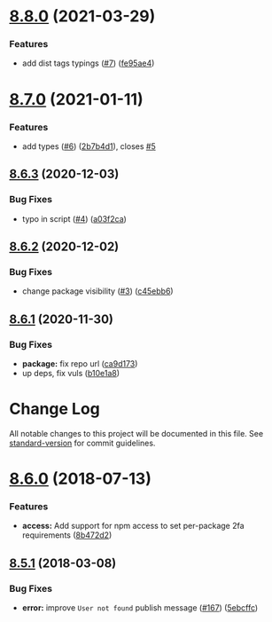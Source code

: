 # [8.8.0](https://github.com/qiwi-forks/npm-registry-client/compare/v8.7.0...v8.8.0) (2021-03-29)


### Features

* add dist tags typings ([#7](https://github.com/qiwi-forks/npm-registry-client/issues/7)) ([fe95ae4](https://github.com/qiwi-forks/npm-registry-client/commit/fe95ae4632c74aa2b0bf3b8665fa197e0aeae487))

# [8.7.0](https://github.com/qiwi-forks/npm-registry-client/compare/v8.6.3...v8.7.0) (2021-01-11)


### Features

* add types ([#6](https://github.com/qiwi-forks/npm-registry-client/issues/6)) ([2b7b4d1](https://github.com/qiwi-forks/npm-registry-client/commit/2b7b4d194b1c152a06f376e5a29ebd7e50764688)), closes [#5](https://github.com/qiwi-forks/npm-registry-client/issues/5)

## [8.6.3](https://github.com/qiwi-forks/npm-registry-client/compare/v8.6.2...v8.6.3) (2020-12-03)


### Bug Fixes

* typo in  script ([#4](https://github.com/qiwi-forks/npm-registry-client/issues/4)) ([a03f2ca](https://github.com/qiwi-forks/npm-registry-client/commit/a03f2ca437b6f56cd1b9de86a540744583594402))

## [8.6.2](https://github.com/qiwi-forks/npm-registry-client/compare/v8.6.1...v8.6.2) (2020-12-02)


### Bug Fixes

* change package visibility ([#3](https://github.com/qiwi-forks/npm-registry-client/issues/3)) ([c45ebb6](https://github.com/qiwi-forks/npm-registry-client/commit/c45ebb6e97d09e98fd93a6926544153e90559bf6))

## [8.6.1](https://github.com/qiwi-forks/npm-registry-client/compare/v8.6.0...v8.6.1) (2020-11-30)


### Bug Fixes

* **package:** fix repo url ([ca9d173](https://github.com/qiwi-forks/npm-registry-client/commit/ca9d1739a74bb7b856d6cfe13b99e7bf9469dcde))
* up deps, fix vuls ([b10e1a8](https://github.com/qiwi-forks/npm-registry-client/commit/b10e1a8571604928cd5f417a999073fbfed86f89))

# Change Log

All notable changes to this project will be documented in this file. See [standard-version](https://github.com/conventional-changelog/standard-version) for commit guidelines.

<a name="8.6.0"></a>
# [8.6.0](https://github.com/npm/npm-registry-client/compare/v8.5.1...v8.6.0) (2018-07-13)


### Features

* **access:** Add support for npm access to set per-package 2fa requirements ([8b472d2](https://github.com/npm/npm-registry-client/commit/8b472d2))



<a name="8.5.1"></a>
## [8.5.1](https://github.com/npm/npm-registry-client/compare/v8.5.0...v8.5.1) (2018-03-08)


### Bug Fixes

* **error:** improve `User not found` publish message ([#167](https://github.com/npm/npm-registry-client/issues/167)) ([5ebcffc](https://github.com/npm/npm-registry-client/commit/5ebcffc))
